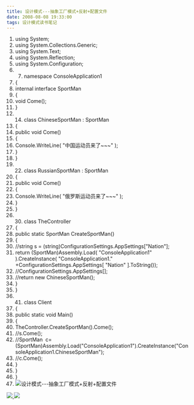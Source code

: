 ```yaml
---
title: 设计模式---抽象工厂模式+反射+配置文件
date: 2008-08-08 19:33:00
tags: 设计模式读书笔记
---
```

  1. using  System; 
  2. using  System.Collections.Generic; 
  3. using  System.Text; 
  4. using  System.Reflection; 
  5. using  System.Configuration; 
  6.   7. namespace  ConsoleApplication1 
  8. { 
  9. internal  interface  SportMan 
  10. { 
  11. void  Come(); 
  12. } 
  13.   14. class  ChineseSportMan : SportMan 
  15. { 
  16. public  void  Come() 
  17. { 
  18. Console.WriteLine(  "中国运动员来了~~~"  ); 
  19. } 
  20. } 
  21.   22. class  RussianSportMan : SportMan 
  23. { 
  24. public  void  Come() 
  25. { 
  26. Console.WriteLine(  "俄罗斯运动员来了~~~"  ); 
  27. } 
  28. } 
  29.   30. class  TheController 
  31. { 
  32. public  static  SportMan CreateSportMan() 
  33. { 
  34. //string s = (string)ConfigurationSettings.AppSettings["Nation"]; 
  35. return  (SportMan)Assembly.Load(  "ConsoleApplication1"  ).CreateInstance(  "ConsoleApplication1."  +ConfigurationSettings.AppSettings[  "Nation"  ].ToString()); 
  36. //ConfigurationSettings.AppSettings[]; 
  37. //return new ChineseSportMan(); 
  38. } 
  39. } 
  40.   41. class  Client 
  42. { 
  43. public  static  void  Main() 
  44. { 
  45. TheController.CreateSportMan().Come(); 
  46. //s.Come(); 
  47. //SportMan  c=(SportMan)Assembly.Load("ConsoleApplication1").CreateInstance("ConsoleApplication1.ChineseSportMan"); 
  48. //c.Come(); 
  49. } 
  50. } 
  51. } 
  52. ![设计模式---抽象工厂模式+反射+配置文件](https://p-blog.csdn.net/images/p_blog_csdn_net/cuipengfei1/EntryImages/20080808/ClassDiagram1.jpg)



[ ![](https://profile.csdnimg.cn/5/2/5/3_cuipengfei1)
![](https://g.csdnimg.cn/static/user-reg-year/1x/11.png)
](https://blog.csdn.net/cuipengfei1)





